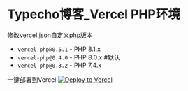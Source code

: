 # Typecho博客_Vercel PHP环境

修改vercel.json自定义php版本
- `vercel-php@0.5.1` - PHP 8.1.x
- `vercel-php@0.4.0` - PHP 8.0.x  #默认
- `vercel-php@0.3.2` - PHP 7.4.x

一键部署到Vercel
[![Deploy to Vercel](https://vercel.com/button)](https://vercel.com/import/project?template=https://github.com/pbloods/typecho/)
